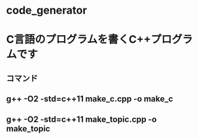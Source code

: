 # code_generator
# C言語のプログラムを書くC++プログラムです
## コマンド
## g++ -O2 -std=c++11 make_c.cpp -o make_c
## g++ -O2 -std=c++11 make_topic.cpp -o make_topic
